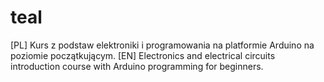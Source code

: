 # teal
[PL] Kurs z podstaw elektroniki i programowania na platformie Arduino na poziomie początkującym.  [EN] Electronics and electrical circuits introduction course with Arduino programming for beginners.
